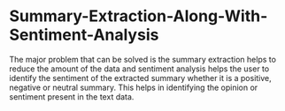 # Summary-Extraction-Along-With-Sentiment-Analysis
The major problem that can be solved is the summary extraction helps to reduce the amount of the data and sentiment analysis helps the user to identify the sentiment of the extracted summary whether it is a positive, negative or neutral summary. This helps in identifying the opinion or sentiment present in the text data.

